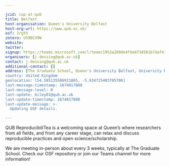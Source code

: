 ```yaml
---

jcid: cup-at-qub
title: Belfast
host-organisation: Queen's University Belfast
host-org-url: https://www.qub.ac.uk/
osf: 2rgth
zotero: U59BCX9W
website: 
twitter: 
signup: https://teams.microsoft.com/l/team/19%3a260de4fde8734581b7daf4147da651d3%40thread.tacv2/conversations?groupId=120df94c-933d-4a56-b7ba-7d623c428dcd&tenantId=eaab77ea-b4a5-49e3-a1e8-d6dd23a1f286
organisers: [j.dessing@qub.ac.uk]
contact: j.dessing@qub.ac.uk
additional-contact: []
address: [The Graduate School, Queen's University Belfast, University Road, Belfast, BT7 1NN]
country: United Kingdom
geolocation: [54.585135586921865, -5.934725403785706]
last-message-timestamp: 1674817880
last-message-level: 0
last-update: biley01@qub.ac.uk
last-update-timestamp: 1674817880
last-update-message: >-
  Updating OSF details.

---
```


QUB ReproducibiliTea is a welcoming space at Queen’s where researchers from all fields, and from any career stage, can relax and discuss reproducible practices and open science/scholarship.

We are meeting in-person about every 3 weeks, typically at The Graduate School. Check our OSF repository or join our Teams channel for more information! 
